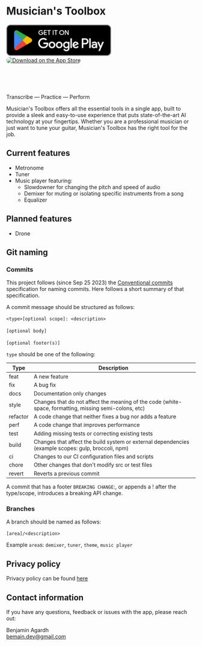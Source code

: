 # Musician's Toolbox

<p align="left">
    <a href='https://play.google.com/store/apps/details?id=se.agardh.musbx&pcampaignid=pcampaignidMKT-Other-global-all-co-prtnr-py-PartBadge-Mar2515-1' style="border-radius: 13px; height: 83px;"><img alt='Get it on Google Play' src='assets/google-play-badge.png' style="height: 83px;"/></a>
    <a href="https://apps.apple.com/us/app/musicians-toolbox/id1670009655?itsct=apps_box_badge&amp;itscg=30200" style="display: inline-block; border-radius: 13px; width: 250px; height: 83px;"><img src="https://tools.applemediaservices.com/api/badges/download-on-the-app-store/black/en-us?size=250x83&amp;releaseDate=1679443200" alt="Download on the App Store" style="border-radius: 13px; width: 250px; height: 83px;"></a>
</p>

Transcribe — Practice — Perform

Musician's Toolbox offers all the essential tools in a single app, built to provide a sleek and easy-to-use experience that puts state-of-the-art AI technology at your fingertips. Whether you are a professional musician or just want to tune your guitar, Musician's Toolbox has the right tool for the job. 

## Current features
- Metronome
- Tuner
- Music player featuring:
    - Slowdowner for changing the pitch and speed of audio
    - Demixer for muting or isolating specific instruments from a song
    - Equalizer

## Planned features
- Drone

## Git naming

### Commits
This project follows (since Sep 25 2023) the [Conventional commits](https://www.conventionalcommits.org/en/v1.0.0/) specification for naming commits. Here follows a short summary of that specification.

A commit message should be structured as follows:

```
<type>[optional scope]: <description>

[optional body]

[optional footer(s)]
```

`type` should be one of the following: 

Type    | Description
----    | -----------
feat    | A new feature
fix     | A bug fix
docs    | Docume­ntation only changes
style   | Changes that do not affect the meaning of the code (white­-space, format­ting, missing semi-c­olons, etc)
refactor| A code change that neither fixes a bug nor adds a feature
perf    | A code change that improves perfor­mance
test    | Adding missing tests or correcting existing tests
build   | Changes that affect the build system or external depend­encies (example scopes: gulp, broccoli, npm)
ci      | Changes to our CI config­uration files and scripts
chore   | Other changes that don't modify src or test files
revert  |Reverts a previous commit

A commit that has a footer `BREAKING CHANGE`:, or appends a ! after the type/scope, introduces a breaking API change.

### Branches
A branch should be named as follows:

```
[area]/<description>
```

Example `area`s: `demixer`, `tuner`, `theme`, `music player`

## Privacy policy
Privacy policy can be found [here](https://bemain.github.io/musbx/privacy_policy/)

## Contact information
If you have any questions, feedback or issues with the app, please reach out:

Benjamin Agardh \
bemain.dev@gmail.com

